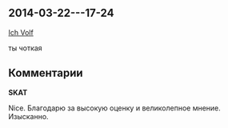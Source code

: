 ## 2014-03-22---17-24

[Ich Volf](https://vk.com/id247757998)

ты чоткая

## Комментарии

**SKAT**

Nice. Благодарю за высокую оценку и великолепное мнение. Изысканно.
